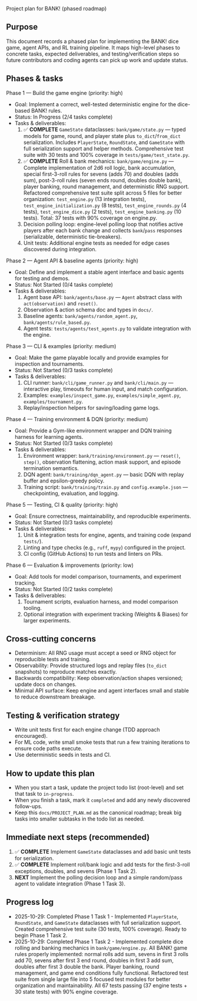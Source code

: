Project plan for BANK! (phased roadmap)

Purpose
-------
This document records a phased plan for implementing the BANK! dice game, agent APIs, and RL training pipeline. It maps high-level phases to concrete tasks, expected deliverables, and testing/verification steps so future contributors and coding agents can pick up work and update status.

Phases & tasks
--------------

Phase 1 — Build the game engine (priority: high)
- Goal: Implement a correct, well-tested deterministic engine for the dice-based BANK! rules.
- Status: In Progress (2/4 tasks complete)
- Tasks & deliverables:
  1. ✅ **COMPLETE** `GameState` dataclasses: `bank/game/state.py` — typed models for game, round, and player state plus `to_dict`/`from_dict` serialization. Includes `PlayerState`, `RoundState`, and `GameState` with full serialization support and helper methods. Comprehensive test suite with 30 tests and 100% coverage in `tests/game/test_state.py`.
  2. ✅ **COMPLETE** Roll & bank mechanics: `bank/game/engine.py` — Complete implementation of 2d6 roll logic, bank accumulation, special first-3-roll rules for sevens (adds 70) and doubles (adds sum), post-3-roll rules (seven ends round, doubles double bank), player banking, round management, and deterministic RNG support. Refactored comprehensive test suite split across 5 files for better organization: `test_engine.py` (13 integration tests), `test_engine_initialization.py` (8 tests), `test_engine_rounds.py` (4 tests), `test_engine_dice.py` (2 tests), `test_engine_banking.py` (10 tests). Total: 37 tests with 90% coverage on engine.py.
  3. Decision polling loop: engine-level polling loop that notifies active players after each bank change and collects `bank`/`pass` responses (serializable, deterministic tie-breakers).
  4. Unit tests: Additional engine tests as needed for edge cases discovered during integration.

Phase 2 — Agent API & baseline agents (priority: high)
- Goal: Define and implement a stable agent interface and basic agents for testing and demos.
- Status: Not Started (0/4 tasks complete)
- Tasks & deliverables:
  1. Agent base API: `bank/agents/base.py` — `Agent` abstract class with `act(observation)` and `reset()`.
  2. Observation & action schema doc and types in `docs/`.
  3. Baseline agents: `bank/agents/random_agent.py`, `bank/agents/rule_based.py`.
  4. Agent tests: `tests/agents/test_agents.py` to validate integration with the engine.

Phase 3 — CLI & examples (priority: medium)
- Goal: Make the game playable locally and provide examples for inspection and tournaments.
- Status: Not Started (0/3 tasks complete)
- Tasks & deliverables:
  1. CLI runner: `bank/cli/game_runner.py` and `bank/cli/main.py` — interactive play, timeouts for human input, and match configuration.
  2. Examples: `examples/inspect_game.py`, `examples/simple_agent.py`, `examples/tournament.py`.
  3. Replay/inspection helpers for saving/loading game logs.

Phase 4 — Training environment & DQN (priority: medium)
- Goal: Provide a Gym-like environment wrapper and DQN training harness for learning agents.
- Status: Not Started (0/3 tasks complete)
- Tasks & deliverables:
  1. Environment wrapper: `bank/training/environment.py` — `reset()`, `step()`, observation flattening, action mask support, and episode termination semantics.
  2. DQN agent: `bank/training/dqn_agent.py` — basic DQN with replay buffer and epsilon-greedy policy.
  3. Training script: `bank/training/train.py` and `config.example.json` — checkpointing, evaluation, and logging.

Phase 5 — Testing, CI & quality (priority: high)
- Goal: Ensure correctness, maintainability, and reproducible experiments.
- Status: Not Started (0/3 tasks complete)
- Tasks & deliverables:
  1. Unit & integration tests for engine, agents, and training code (expand `tests/`).
  2. Linting and type checks (e.g., `ruff`, `mypy`) configured in the project.
  3. CI config (GitHub Actions) to run tests and linters on PRs.

Phase 6 — Evaluation & improvements (priority: low)
- Goal: Add tools for model comparison, tournaments, and experiment tracking.
- Status: Not Started (0/2 tasks complete)
- Tasks & deliverables:
  1. Tournament scripts, evaluation harness, and model comparison tooling.
  2. Optional integration with experiment tracking (Weights & Biases) for larger experiments.

Cross-cutting concerns
----------------------
- Determinism: All RNG usage must accept a seed or RNG object for reproducible tests and training.
- Observability: Provide structured logs and replay files (`to_dict` snapshots) to reproduce matches exactly.
- Backwards compatibility: Keep observation/action shapes versioned; update docs on changes.
- Minimal API surface: Keep engine and agent interfaces small and stable to reduce downstream breakage.

Testing & verification strategy
------------------------------
- Write unit tests first for each engine change (TDD approach encouraged).
- For ML code, write small smoke tests that run a few training iterations to ensure code paths execute.
- Use deterministic seeds in tests and CI.

How to update this plan
-----------------------
- When you start a task, update the project todo list (root-level) and set that task to `in-progress`.
- When you finish a task, mark it `completed` and add any newly discovered follow-ups.
- Keep this `docs/PROJECT_PLAN.md` as the canonical roadmap; break big tasks into smaller subtasks in the todo list as needed.

Immediate next steps (recommended)
---------------------------------
1. ✅ **COMPLETE** Implement `GameState` dataclasses and add basic unit tests for serialization.
2. ✅ **COMPLETE** Implement roll/bank logic and add tests for the first-3-roll exceptions, doubles, and sevens (Phase 1 Task 2).
3. **NEXT** Implement the polling decision loop and a simple random/pass agent to validate integration (Phase 1 Task 3).

Progress log
------------
- 2025-10-29: Completed Phase 1 Task 1 - Implemented `PlayerState`, `RoundState`, and `GameState` dataclasses with full serialization support. Created comprehensive test suite (30 tests, 100% coverage). Ready to begin Phase 1 Task 2.
- 2025-10-29: Completed Phase 1 Task 2 - Implemented complete dice rolling and banking mechanics in `bank/game/engine.py`. All BANK! game rules properly implemented: normal rolls add sum, sevens in first 3 rolls add 70, sevens after first 3 end round, doubles in first 3 add sum, doubles after first 3 double the bank. Player banking, round management, and game end conditions fully functional. Refactored test suite from single large file into 5 focused test modules for better organization and maintainability. All 67 tests passing (37 engine tests + 30 state tests) with 90% engine coverage.
